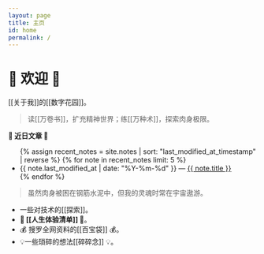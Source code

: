 ```yaml
---
layout: page
title: 主页
id: home
permalink: /
---
```


# 🎉 欢迎 🎉

[[关于我]]的[[数字花园]]。

>读[[万卷书]]，扩充精神世界；练[[万种术]]，探索肉身极限。

<strong>🧐 近日文章 🧐</strong>

<ul>
  {% assign recent_notes = site.notes | sort: "last_modified_at_timestamp" | reverse %}
  {% for note in recent_notes limit: 5 %}
    <li>
      {{ note.last_modified_at | date: "%Y-%m-%d" }} — <a class="internal-link" href="{{ site.baseurl }}{{ note.url }}">{{ note.title }}</a>
    </li>
  {% endfor %}
</ul>

<style>
  .wrapper {
    max-width: 46em;
  }
</style>

>虽然肉身被困在钢筋水泥中，但我的灵魂时常在宇宙遨游。

- 一些对技术的[[探索]]。
- **🧾 [[人生体验清单]] 🧾**。
- 💰 搜罗全网资料的[[百宝袋]] 💰。
- 💡一些琐碎的想法[[碎碎念]] 💡。
